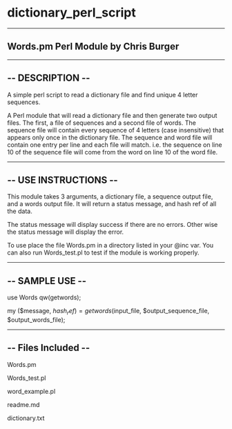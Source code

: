 # dictionary_perl_script
-------------------------
Words.pm Perl Module
by Chris Burger
-------------------------

-------------------------
--     DESCRIPTION     --
-------------------------
A simple perl script to read a dictionary file and find unique 4 letter sequences.

A Perl module that will read a dictionary file and then generate two output files.  The first, a file of sequences and a second 
file of words.  The sequence file will contain every sequence of 4 letters (case insensitive) that appears only once in the 
dictionary file.  The sequence and word file will contain one entry per line and each file will match.  i.e. the sequence on 
line 10 of the sequence file will come from the word on line 10 of the word file.

-------------------------
--  USE INSTRUCTIONS   --
-------------------------
This module takes 3 arguments, a dictionary file, a sequence output file, and a words output file.
It will return a status message, and hash ref of all the data.

The status message will display success if there are no errors.  Other wise the status message will display the error.

To use place the file Words.pm in a directory listed in your @inc var.  You can also run Words_test.pl to test if the 
module is working properly.

-------------------------
--     SAMPLE USE      --
-------------------------

use Words qw(getwords);

my ($message, $hash_ref) = getwords($input_file, $output_sequence_file, $output_words_file);

-------------------------
--   Files Included    --
-------------------------
Words.pm

Words_test.pl

word_example.pl

readme.md

dictionary.txt
